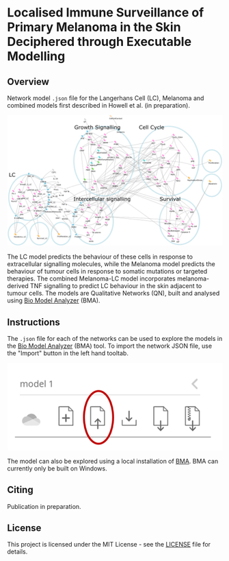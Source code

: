 # Localised Immune Surveillance of Primary Melanoma in the Skin Deciphered through Executable Modelling

## Overview

Network model `.json` file for the Langerhans Cell (LC), Melanoma and combined models first described in Howell et al. (in preparation).

![image](./misc/melanoma7.2-LC3.1v3.png)

The LC model predicts the behaviour of these cells in response to extracellular signalling molecules, while the Melanoma model predicts the behaviour of tumour cells in response to somatic mutations or targeted therapies. The combined Melanoma-LC model incorporates melanoma-derived TNF signalling to predict LC behaviour in the skin adjacent to tumour cells. The models are Qualitative Networks (QN), built and analysed using [Bio Model Analyzer](https://biomodelanalyzer.org) (BMA).

## Instructions

The `.json` file for each of the networks can be used to explore the models in the [Bio Model Analyzer](https://biomodelanalyzer.org) (BMA) tool. To import the network JSON file, use the "Import" button in the left hand tooltab.

![image](./misc/upload_instruction.png)

The model can also be explored using a local installation of [BMA](https://github.com/hallba/BioModelAnalyzer). BMA can currently only be built on Windows.

## Citing

Publication in preparation.

## License

This project is licensed under the MIT License - see the [LICENSE](LICENSE) file for details.
